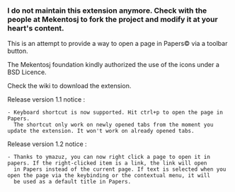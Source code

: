 ### I do not maintain this extension anymore. Check with the people at Mekentosj to fork the project and modify it at your heart's content.

This is an attempt to provide a way to open a page in Papers© via a toolbar button.

The Mekentosj foundation kindly authorized the use of the icons under a BSD Licence.

Check the wiki to download the extension.

Release version 1.1 notice :

	- Keyboard shortcut is now supported. Hit ctrl+p to open the page in Papers.
	  The shortcut only work on newly opened tabs from the moment you update the extension. It won't work on already opened tabs.

Release version 1.2 notice :

	- Thanks to ymazuz, you can now right click a page to open it in papers. If the right-clicked item is a link, the link will open
	  in Papers instead of the current page. If text is selected when you open the page via the keybinding or the contextual menu, it will
	  be used as a default title in Papers.

